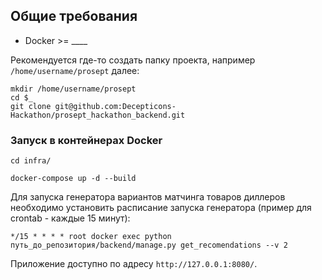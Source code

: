 ## Общие требования

* Docker >= ____

Рекомендуется где-то создать папку проекта, например `/home/username/prosept` далее:

```shell
mkdir /home/username/prosept
cd $_
git clone git@github.com:Decepticons-Hackathon/prosept_hackathon_backend.git
```

### Запуск в контейнерах Docker
```
cd infra/
```

```
docker-compose up -d --build
```

Для запуска генератора вариантов матчинга товаров диллеров необходимо установить расписание запуска генератора (пример для crontab - каждые 15 минут):
```shell
*/15 * * * * root docker exec python путь_до_репозитория/backend/manage.py get_recomendations --v 2
```

Приложение доступно по адресу `http://127.0.0.1:8080/`.
